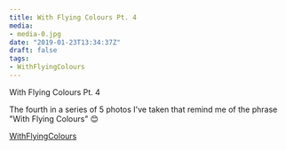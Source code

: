 ```yaml
---
title: With Flying Colours Pt. 4
media:
- media-0.jpg
date: "2019-01-23T13:34:37Z"
draft: false
tags:
- WithFlyingColours
---
```

With Flying Colours Pt. 4



The fourth in a series of 5 photos I've taken that remind me of the phrase "With Flying Colours" 😊



[WithFlyingColours](/tags/withflyingcolours)
